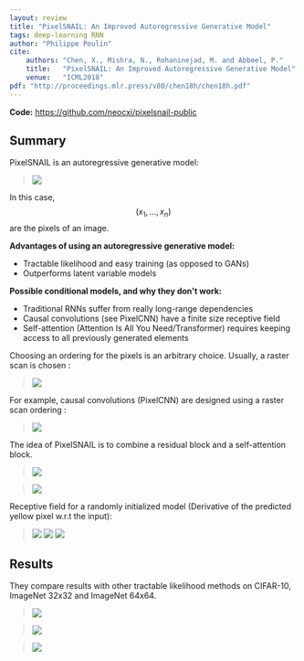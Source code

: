 ```yaml
---
layout: review
title: "PixelSNAIL: An Improved Autoregressive Generative Model"
tags: deep-learning RNN
author: "Philippe Poulin"
cite:
    authors: "Chen, X., Mishra, N., Rohaninejad, M. and Abbeel, P."
    title:   "PixelSNAIL: An Improved Autoregressive Generative Model"
    venue:   "ICML2018"
pdf: "http://proceedings.mlr.press/v80/chen18h/chen18h.pdf"
---
```


**Code:** <https://github.com/neocxi/pixelsnail-public>

## Summary

PixelSNAIL is an autoregressive generative model:

> ![](/article/images/pixel-snail/autoregressive.png)

In this case, $$ (x_1, ..., x_n) $$ are the pixels of an image.

**Advantages of using an autoregressive generative model:**

- Tractable likelihood and easy training (as opposed to GANs)
- Outperforms latent variable models

**Possible conditional models, and why they don't work:**

- Traditional RNNs suffer from really long-range dependencies
- Causal convolutions (see PixelCNN) have a finite size receptive field
- Self-attention (Attention Is All You Need/Transformer) requires keeping access to all previously generated elements


Choosing an ordering for the pixels is an arbitrary choice. Usually, a raster scan is chosen :

> ![](/article/images/pixel-snail/figure1.png)

For example, causal convolutions (PixelCNN) are designed using a raster scan ordering : 

> ![](/article/images/pixel-snail/figure2.png)

The idea of PixelSNAIL is to combine a residual block and  a self-attention block.

> ![](/article/images/pixel-snail/figure4.png)

> ![](/article/images/pixel-snail/figure5.png)

Receptive field for a randomly initialized model (Derivative of the predicted yellow pixel w.r.t the input):

> ![](/article/images/pixel-snail/figure6.png)
> ![](/article/images/pixel-snail/figure7.png)
> ![](/article/images/pixel-snail/figure8.png)

## Results

They compare results with other tractable likelihood methods on CIFAR-10, ImageNet 32x32 and ImageNet 64x64.

> ![](/article/images/pixel-snail/table1.png)

> ![](/article/images/pixel-snail/figure10.png)

> ![](/article/images/pixel-snail/figure11.png)
